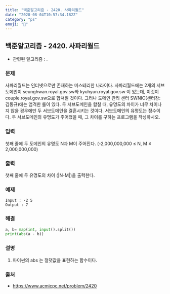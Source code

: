 ```yaml
---
title: "백준알고리즘 - 2420. 사파리월드"
date: "2020-08-04T10:57:34.182Z"
category: "ps"
emoji: "🐅"
---
```


## 백준알고리즘 - 2420. 사파리월드

- 관련된 알고리즘 : .

### 문제

사파리월드는 인터넷으로만 존재하는 미스테리한 나라이다. 사파리월드에는 2개의 서브도메인이 seunghwan.royal.gov.sw와 kyuhyun.royal.gov.sw 이 있는데, 이것이 couple.royal.gov.sw으로 합쳐질 것이다. 그러나 도메인 관리 센터 SWNIC(센터장: 김동규)에는 엄격한 룰이 있다. 두 서브도메인을 합칠 때, 유명도의 차이가 너무 차이나지 않을 경우에만 두 서브도메인을 결혼시키는 것이다. 서브도메인의 유명도는 정수이다. 두 서브도메인의 유명도가 주어졌을 때, 그 차이를 구하는 프로그램을 작성하시오.

### 입력

첫째 줄에 두 도메인의 유명도 N과 M이 주어진다. (-2,000,000,000 ≤ N, M ≤ 2,000,000,000)

### 출력

첫째 줄에 두 유명도의 차이 (|N-M|)을 출력한다.

### 예제 

```
Input : -2 5
Output : 7
```

### 해결 

```python
a, b= map(int, input().split())
print(abs(a - b))
```

### 설명

1. 파이썬의 abs 는 절댓값을 표현하는 함수이다.

### 출처

- https://www.acmicpc.net/problem/2420

